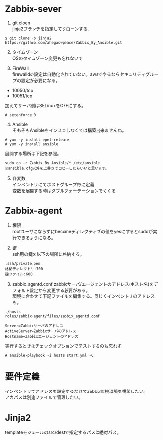 # Zabbix-sever

1. git cloen  
jinja2ブランチを指定してクローンする.
```
$ git clone -b jinja2 https://github.com/ahegaowpeace/Zabbix_By_Ansible.git
```

2. タイムゾーン  
OSのタイムゾーン変更も忘れないで

3. FireWall  
firewalldの設定は自動化されていない。awsでやるならセキュリティグループの設定が必要になる。  

- 10050/tcp
- 10051/tcp

加えてサーバ側はSELinuxをOFFにする。
```
# setenforce 0
```

4. Ansible  
そもそもAnsibleをインスコしなくては構築出来ませんね。
```
# yum -y install epel-release
# yum -y install ansible
```
展開する場所は下記を参照。
```
sudo cp -r Zabbix_By_Ansible/* /etc/ansible
※ansible.cfg以外を上書きでコピーしたらいいと思います。
```

5. 各変数  
インベントリにてホストグループ毎に定義  
変数を展開する時はダブルクォーテーションでくくる

# Zabbix-agent

1. 権限  
rootユーザにならずにbecomeディレクティブの値をyesにするとsudoが実行できるようになる。

2. 鍵  
ssh用の鍵を以下の場所に格納する。
```
.ssh/private.pem
格納ディレクトリ:700
鍵ファイル:600
```

3. zabbix_agentd.conf
zabbixサーバ/エージェントのアドレス(ホスト名)をデフォルト設定から変更する必要がある。  
環境に合わせて下記ファイルを編集する。同じくインベントリのアドレスも。
```
./hosts
roles/zabbix-agent/files/zabbix_agentd.conf

Server=Zabbixサーバのアドレス
ActiveServer=Zabbixサーバのアドレス
Hostname=Zabbixエージェントのアドレス
```
実行するときはチェックオプションでテストするのも忘れず
```
# ansible-playbook -i hosts start.yml -C
```

# 要件定義
インベントリでアドレスを設定するだけでzabbix監視環境を構築したい。  
アカパスは別途ファイルで管理したい。

# Jinja2
templateモジュールのsrc/destで指定するパスは絶対パス。  
